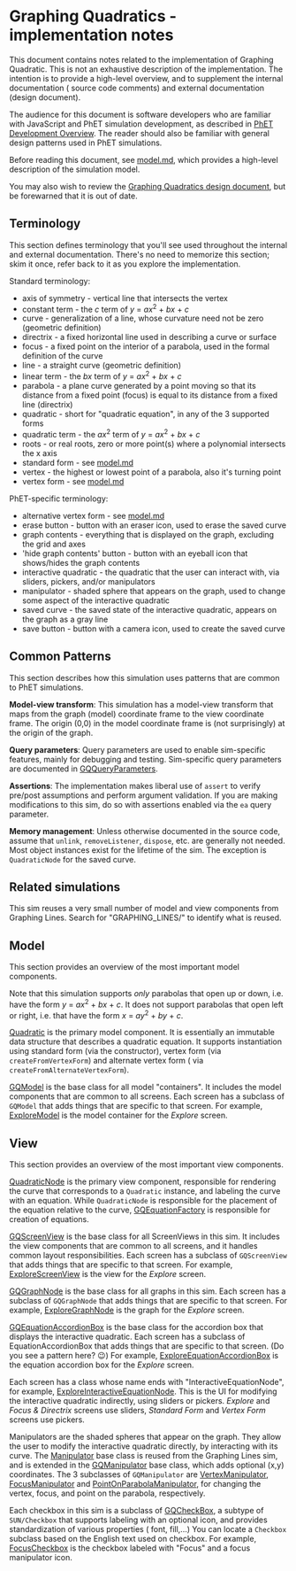 # Graphing Quadratics - implementation notes

This document contains notes related to the implementation of Graphing Quadratic. This is not an exhaustive description
of the implementation. The intention is to provide a high-level overview, and to supplement the internal documentation (
source code comments) and external documentation (design document).

The audience for this document is software developers who are familiar with JavaScript and PhET simulation development,
as described
in [PhET Development Overview](https://github.com/phetsims/phet-info/blob/main/doc/phet-development-overview.md). The
reader should also be familiar with general design patterns used in PhET simulations.

Before reading this document, see [model.md](https://github.com/phetsims/graphing-quadratics/blob/main/doc/model.md),
which provides a high-level description of the simulation model.

You may also wish to review
the [Graphing Quadratics design document](https://docs.google.com/document/d/1wgxqGIhs37BLamT2Kpqnm1pswbrM4i6Hd9edGy3bNCg/edit),
but be forewarned that it is out of date.

## Terminology

This section defines terminology that you'll see used throughout the internal and external documentation. There's no
need to memorize this section; skim it once, refer back to it as you explore the implementation.

Standard terminology:

* axis of symmetry - vertical line that intersects the vertex
* constant term - the _c_ term of _y_ = _ax_<sup>2</sup> + _bx_ + _c_
* curve - generalization of a line, whose curvature need not be zero (geometric definition)
* directrix - a fixed horizontal line used in describing a curve or surface
* focus - a fixed point on the interior of a parabola, used in the formal definition of the curve
* line - a straight curve (geometric definition)
* linear term - the _bx_ term of _y_ = _ax_<sup>2</sup> + _bx_ + _c_
* parabola - a plane curve generated by a point moving so that its distance from a fixed point (focus) is equal to its
  distance from a fixed line (directrix)
* quadratic - short for "quadratic equation", in any of the 3 supported forms
* quadratic term - the _ax_<sup>2</sup> term of _y_ = _ax_<sup>2</sup> + _bx_ + _c_
* roots - or real roots, zero or more point(s) where a polynomial intersects the x axis
* standard form - see [model.md](https://github.com/phetsims/graphing-quadratics/blob/main/doc/model.md)
* vertex - the highest or lowest point of a parabola, also it's turning point
* vertex form - see [model.md](https://github.com/phetsims/graphing-quadratics/blob/main/doc/model.md)

PhET-specific terminology:

* alternative vertex form - see [model.md](https://github.com/phetsims/graphing-quadratics/blob/main/doc/model.md)
* erase button - button with an eraser icon, used to erase the saved curve
* graph contents - everything that is displayed on the graph, excluding the grid and axes
* 'hide graph contents' button - button with an eyeball icon that shows/hides the graph contents
* interactive quadratic - the quadratic that the user can interact with, via sliders, pickers, and/or manipulators
* manipulator - shaded sphere that appears on the graph, used to change some aspect of the interactive quadratic
* saved curve - the saved state of the interactive quadratic, appears on the graph as a gray line
* save button - button with a camera icon, used to create the saved curve

## Common Patterns

This section describes how this simulation uses patterns that are common to PhET simulations.

**Model-view transform**: This simulation has a model-view transform that maps from the graph (model) coordinate frame
to the view coordinate frame. The origin (0,0) in the model coordinate frame is (not surprisingly) at the origin of the
graph.

**Query parameters**: Query parameters are used to enable sim-specific features, mainly for debugging and testing.
Sim-specific query parameters are documented in
[GQQueryParameters](https://github.com/phetsims/graphing-quadratics/blob/main/js/common/GQQueryParameters.js).

**Assertions**: The implementation makes liberal use of `assert` to verify pre/post assumptions and perform argument
validation. If you are making modifications to this sim, do so with assertions enabled via the `ea` query parameter.

**Memory management**: Unless otherwise documented in the source code, assume
that `unlink`, `removeListener`, `dispose`, etc. are generally not needed. Most object instances exist for the lifetime
of the sim. The exception is `QuadraticNode` for the saved curve.

## Related simulations

This sim reuses a very small number of model and view components from Graphing Lines. Search for "GRAPHING_LINES/" to
identify what is reused.

## Model

This section provides an overview of the most important model components.

Note that this simulation supports _only_ parabolas that open up or down, i.e. have the form _y_ = _ax_<sup>2</sup> +
_bx_ + _c_. It does not support parabolas that open left or right, i.e. that have the form _x_ = _ay_<sup>2</sup> +
_by_ + _c_.

[Quadratic](https://github.com/phetsims/graphing-quadratics/blob/main/js/common/model/Quadratic.js) is the primary model
component. It is essentially an immutable data structure that describes a quadratic equation. It supports instantiation
using standard form (via the constructor), vertex form (via `createFromVertexForm`) and alternate vertex form (
via `createFromAlternateVertexForm`).

[GQModel](https://github.com/phetsims/graphing-quadratics/blob/main/js/common/model/GQModel.js) is the base class for
all model "containers". It includes the model components that are common to all screens. Each screen has a subclass
of `GQModel` that adds things that are specific to that screen. For
example, [ExploreModel](https://github.com/phetsims/graphing-quadratics/blob/main/js/explore/model/ExploreModel.js) is
the model container for the _Explore_ screen.

## View

This section provides an overview of the most important view components.

[QuadraticNode](https://github.com/phetsims/graphing-quadratics/blob/main/js/common/view/QuadraticNode.js) is the
primary view component, responsible for rendering the curve that corresponds to a `Quadratic` instance, and labeling the
curve with an equation. While `QuadraticNode` is responsible for the placement of the equation relative to the
curve, [GQEquationFactory](https://github.com/phetsims/graphing-quadratics/blob/main/js/common/view/GQEquationFactory.js)
is responsible for creation of equations.

[GQScreenView](https://github.com/phetsims/graphing-quadratics/blob/main/js/common/view/GQScreenView.js) is the base
class for all ScreenViews in this sim. It includes the view components that are common to all screens, and it handles
common layout responsibilities. Each screen has a subclass of `GQScreenView` that adds things that are specific to that
screen. For
example, [ExploreScreenView](https://github.com/phetsims/graphing-quadratics/blob/main/js/explore/view/ExploreScreenView.js)
is the view for the _Explore_ screen.

[GQGraphNode](https://github.com/phetsims/graphing-quadratics/blob/main/js/common/view/GQGraphNode.js) is the base class
for all graphs in this sim. Each screen has a subclass of `GQGraphNode` that adds things that are specific to that
screen. For
example, [ExploreGraphNode](https://github.com/phetsims/graphing-quadratics/blob/main/js/explore/view/ExploreGraphNode.js)
is the graph for the _Explore_ screen.

[GQEquationAccordionBox](https://github.com/phetsims/graphing-quadratics/blob/main/js/common/view/GQEquationAccordionBox.js)
is the base class for the accordion box that displays the interactive quadratic. Each screen has a subclass of
EquationAccordionBox that adds things that are specific to that screen. (Do you see a pattern here? :wink:) For
example, [ExploreEquationAccordionBox](https://github.com/phetsims/graphing-quadratics/blob/main/js/explore/view/ExploreEquationAccordionBox.js)
is the equation accordion box for the _Explore_ screen.

Each screen has a class whose name ends with "InteractiveEquationNode", for
example, [ExploreInteractiveEquationNode](https://github.com/phetsims/graphing-quadratics/blob/main/js/explore/view/ExploreInteractiveEquationNode.js).
This is the UI for modifying the interactive quadratic indirectly, using sliders or pickers. _Explore_ and _Focus &
Directrix_ screens use sliders, _Standard Form_ and _Vertex Form_ screens use pickers.

Manipulators are the shaded spheres that appear on the graph. They allow the user to modify the interactive quadratic
directly, by interacting with its curve.
The [Manipulator](https://github.com/phetsims/graphing-lines/blob/main/js/common/view/manipulator/Manipulator.js) base
class is reused from the Graphing Lines sim, and is extended in
the [GQManipulator](https://github.com/phetsims/graphing-quadratics/blob/main/js/common/view/GQManipulator.js) base
class, which adds optional (x,y) coordinates. The 3 subclasses of `GQManipulator`
are [VertexManipulator](https://github.com/phetsims/graphing-quadratics/blob/main/js/common/view/VertexManipulator.js), [FocusManipulator](https://github.com/phetsims/graphing-quadratics/blob/main/js/focusanddirectrix/view/FocusManipulator.js)
and [PointOnParabolaManipulator](https://github.com/phetsims/graphing-quadratics/blob/main/js/focusanddirectrix/view/PointOnParabolaManipulator.js),
for changing the vertex, focus, and point on the parabola, respectively.

Each checkbox in this sim is a subclass
of [GQCheckBox](https://github.com/phetsims/graphing-quadratics/blob/main/js/common/view/GQCheckbox.js), a subtype
of `SUN/Checkbox` that supports labeling with an optional icon, and provides standardization of various properties (
font, fill,...) You can locate a `Checkbox` subclass based on the English text used on checkbox. For
example, [FocusCheckbox](https://github.com/phetsims/graphing-quadratics/blob/main/js/focusanddirectrix/view/FocusCheckbox.js)
is the checkbox labeled with "Focus" and a focus manipulator icon.
